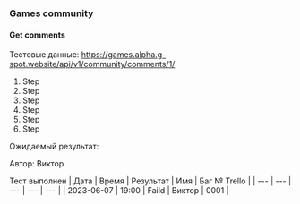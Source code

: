 ### Games community
#### Get comments

Тестовые данные: https://games.alpha.g-spot.website/api/v1/community/comments/1/

1. Step
2. Step
3. Step
4. Step
5. Step
6. Step

Ожидаемый результат:

Автор: Виктор

Тест выполнен
| Дата | Время | Результат | Имя | Баг № Trello |
| --- | --- | --- | --- | --- |
| 2023-06-07 | 19:00 | Faild | Виктор | 0001 | 